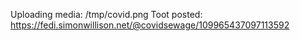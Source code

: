 Uploading media: /tmp/covid.png
Toot posted: https://fedi.simonwillison.net/@covidsewage/109965437097113592
